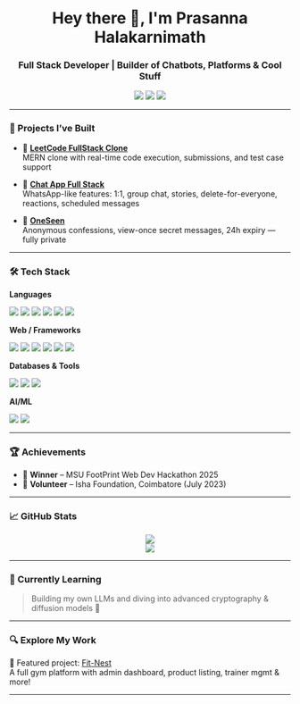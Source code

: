 <h1 align="center">Hey there 👋, I'm Prasanna Halakarnimath</h1>
<h3 align="center">Full Stack Developer | Builder of Chatbots, Platforms & Cool Stuff</h3>

<p align="center">
  <a href="mailto:prasanna.000019@gmail.com"><img src="https://img.shields.io/badge/Email-prasanna.000019@gmail.com-D14836?style=flat&logo=gmail&logoColor=white" /></a>
  <a href="https://www.linkedin.com/in/prasanna-h-28b07b27b/"><img src="https://img.shields.io/badge/LinkedIn-Prasanna_H-blue?style=flat&logo=linkedin" /></a>
  <a href="https://github.com/prasanna00019"><img src="https://img.shields.io/github/followers/prasanna00019?label=Follow&style=social" /></a>
</p>

---

### 🚀 Projects I’ve Built

- 🧠 **[LeetCode FullStack Clone](https://github.com/prasanna00019/CODING-ENGINE-TRIAL)**  
  MERN clone with real-time code execution, submissions, and test case support

- 💬 **[Chat App Full Stack](https://github.com/prasanna00019/CHAT-APP-FULL-STACK)**  
  WhatsApp-like features: 1:1, group chat, stories, delete-for-everyone, reactions, scheduled messages

- 👻 **[OneSeen](https://github.com/udaykumar-dhokia/OneSeen)**  
  Anonymous confessions, view-once secret messages, 24h expiry — fully private

---

### 🛠️ Tech Stack

**Languages**  
<p>
  <img src="https://img.shields.io/badge/C++-00599C?style=flat&logo=c%2B%2B&logoColor=white" />
  <img src="https://img.shields.io/badge/C-555555?style=flat&logo=c&logoColor=white" />
  <img src="https://img.shields.io/badge/Python-3776AB?style=flat&logo=python&logoColor=white" />
  <img src="https://img.shields.io/badge/JavaScript-F7DF1E?style=flat&logo=javascript&logoColor=black" />
  <img src="https://img.shields.io/badge/TypeScript-3178C6?style=flat&logo=typescript&logoColor=white" />
  <img src="https://img.shields.io/badge/Go-00ADD8?style=flat&logo=go&logoColor=white" />
</p>

**Web / Frameworks**  
<p>
  <img src="https://img.shields.io/badge/React-61DAFB?style=flat&logo=react&logoColor=black" />
  <img src="https://img.shields.io/badge/Node.js-339933?style=flat&logo=nodedotjs&logoColor=white" />
  <img src="https://img.shields.io/badge/Express-000000?style=flat&logo=express&logoColor=white" />
  <img src="https://img.shields.io/badge/Next.js-000000?style=flat&logo=nextdotjs&logoColor=white" />
  <img src="https://img.shields.io/badge/AdonisJS-purple?style=flat&logo=adonisjs&logoColor=white" />
  <img src="https://img.shields.io/badge/GraphQL-E10098?style=flat&logo=graphql&logoColor=white" />
</p>

**Databases & Tools**  
<p>
  <img src="https://img.shields.io/badge/MongoDB-47A248?style=flat&logo=mongodb&logoColor=white" />
  <img src="https://img.shields.io/badge/MySQL-4479A1?style=flat&logo=mysql&logoColor=white" />
  <img src="https://img.shields.io/badge/PostgreSQL-336791?style=flat&logo=postgresql&logoColor=white" />
</p>

**AI/ML**  
<p>
  <img src="https://img.shields.io/badge/PyTorch-EE4C2C?style=flat&logo=pytorch&logoColor=white" />
  <img src="https://img.shields.io/badge/NLP-3C3C3C?style=flat&logo=OpenAI&logoColor=white" />
</p>

---

### 🏆 Achievements

- 🥇 **Winner** – MSU FootPrint Web Dev Hackathon 2025  
- 🙏 **Volunteer** – Isha Foundation, Coimbatore (July 2023)

---

### 📈 GitHub Stats

<p align="center">
  <img src="https://github-readme-stats.vercel.app/api?username=prasanna00019&show_icons=true&theme=tokyonight" />
  <br/>
  <img src="https://github-readme-streak-stats.herokuapp.com?user=prasanna00019&theme=tokyonight" />
</p>

---

### 🌱 Currently Learning
> Building my own LLMs and diving into advanced cryptography & diffusion models 🚀

---

### 🔍 Explore My Work  
📌 Featured project: [Fit-Nest](http://www.fit-nest.in)  
A full gym platform with admin dashboard, product listing, trainer mgmt & more!

---
